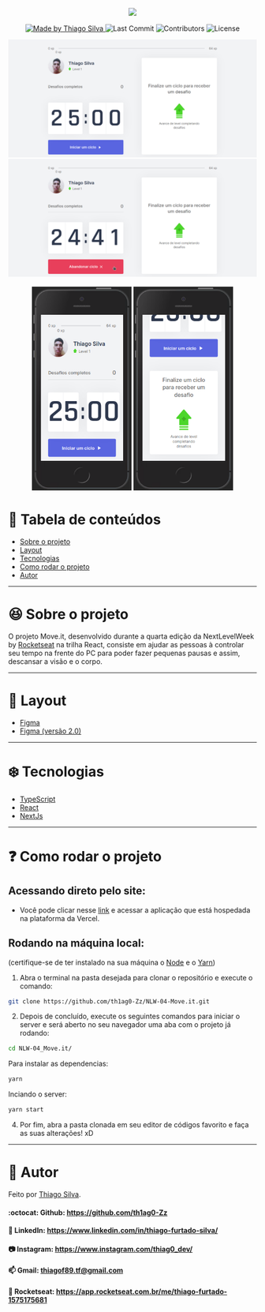 <p align="center">
  <img src="./public/logo-full.svg" />
</p>

<p align="center">
  <a href="https://github.com/csorlandi">
    <img alt="Made by Thiago Silva" src="https://img.shields.io/badge/made%20by-Thiago%20Silva-5965e0">
  </a>

  <img alt="Last Commit" src="https://img.shields.io/github/last-commit/th1ag0-Zz/NLW-04-Move.it?color=rgb(89,101,224)">

  <img alt="Contributors" src="https://img.shields.io/github/contributors/th1ag0-Zz/NLW-04-Move.it?color=rgb(89,101,224)">

  <img alt="License" src="https://img.shields.io/badge/license-MIT-%2304D361?color=rgb(89,101,224)">
</p>

<p align="center">
  <img src="./.github/desktop-1.png" />
  <img src="./.github/desktop-2.png" />
  </br>
  </br>
  <img src="./.github/mobile-1.png" width="40.12%" />
  <span></span>
  <img src="./.github/mobile-2.png" width="40%" />
</p>

# :pushpin: Tabela de conteúdos

* [Sobre o projeto](#satisfied-sobre-o-projeto)
* [Layout](#panda_face-layout)
* [Tecnologias](#snowflake-tecnologias)
* [Como rodar o projeto](#question-como-rodar-o-projeto)
* [Autor](#closed_book-autor)

---
# :satisfied: Sobre o projeto
O projeto Move.it, desenvolvido durante a quarta edição da NextLevelWeek by [Rocketseat](https://rocketseat.com.br/) na trilha React, consiste em ajudar as pessoas à controlar seu tempo na frente do PC para poder fazer pequenas pausas e assim, descansar a visão e o corpo.

---
# :panda_face: Layout
* [Figma](https://www.figma.com/file/W9GhJmXJNOZsvA7kcEqOlc/Move.it-1.0-Copy)
* [Figma (versão 2.0)](https://www.figma.com/file/DfJf2tpmWubSdBKgXcZarA/Move.it-2.0-(Copy))

---
# :snowflake: Tecnologias
* [TypeScript](https://www.typescriptlang.org/)
* [React](https://pt-br.reactjs.org/)
* [NextJs](https://nextjs.org/)

---
# :question: Como rodar o projeto
## Acessando direto pelo site:
* Você pode clicar nesse [link](http://move-it-th1ag0-zz.vercel.app/) e acessar a aplicação que está hospedada na plataforma da Vercel.

## Rodando na máquina local:
(certifique-se de ter instalado na sua máquina o [Node](https://nodejs.org/en/) e o [Yarn](https://yarnpkg.com/))
1. Abra o terminal na pasta desejada para clonar o repositório e execute o comando:
``` bash
git clone https://github.com/th1ag0-Zz/NLW-04-Move.it.git
```
2. Depois de concluído, execute os seguintes comandos para iniciar o server e será aberto no seu navegador uma aba com o projeto já rodando:
``` bash
cd NLW-04_Move.it/
```
Para instalar as dependencias:
``` bash
yarn
```
Inciando o server:
``` bash
yarn start
```
4. Por fim, abra a pasta clonada em seu editor de códigos favorito e faça as suas alterações! xD

---
# :closed_book: Autor
Feito por [Thiago Silva](https://github.com/th1ag0-Zz).
#### :octocat: Github: https://github.com/th1ag0-Zz
#### :link: LinkedIn: https://www.linkedin.com/in/thiago-furtado-silva/
#### :camera: Instagram: https://www.instagram.com/thiag0_dev/
#### :mailbox: Gmail: thiagof89.tf@gmail.com
#### :rocket: Rocketseat: https://app.rocketseat.com.br/me/thiago-furtado-1575175681